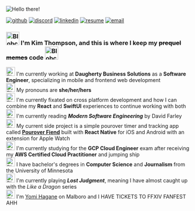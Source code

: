 ![Hello there!](https://media4.giphy.com/media/xTiIzJSKB4l7xTouE8/giphy.gif)

[![github](https://img.shields.io/badge/GitHub-181717?style=flat&logo=GitHub&logoColor=white)](https://github.com/kimthompson) [![discord](https://img.shields.io/badge/Discord-5865f2?style=flat&logo=Discord&logoColor=white)](https://discordapp.com/users/KimicalBurn#6969) [![linkedin](https://img.shields.io/badge/LinkedIn-0A66C2?style=flat&logo=LinkedIn&logoColor=white)](https://linkedin.com/in/kimberlyannthompson) [![resume](https://img.shields.io/badge/Resume-8a1750?style=flat&logo=ReadMe&logoColor=white)](https://kimthompson.me/assets/resume.pdf) [![email](https://img.shields.io/badge/Email-8b89cc?style=flat&logo=ProtonMail&logoColor=white)](mailto:kim.thompson.dev@proton.me)

### <img src="https://camo.githubusercontent.com/35a8275dddde1ef76d4237e01f43e5745ccf4e8a53ee880b6b2b2db93ce8f44f/68747470733a2f2f626c6f622e6361742f656d6f6a692f637573746f6d2f626c6f62636174732f61626c6f626361746e656f6e2e706e67" alt="Blobcat Neon" width="36" height="36"> I'm Kim Thompson, and this is where I keep my ~~prequel memes~~ code <img src="https://camo.githubusercontent.com/35a8275dddde1ef76d4237e01f43e5745ccf4e8a53ee880b6b2b2db93ce8f44f/68747470733a2f2f626c6f622e6361742f656d6f6a692f637573746f6d2f626c6f62636174732f61626c6f626361746e656f6e2e706e67" alt="Blobcat Neon" width="36" height="36">

<img src="https://blob.cat/emoji/custom/blobcats/ablobcatbongokeyboard.gif" alt="Blobcat Code" width="24" height="24">  I'm currently working at **Daugherty Business Solutions** as a **Software Engineer**, specializing in mobile and frontend web development<br/>
<img src="https://blob.cat/emoji/custom/blobcats/blobcatheartbisexual.png" alt="Blobcat Bisexual" width="24" height="24">  My pronouns are **she/her/hers**<br/>
<img alt="Blobcat Phone" src="https://blob.cat/emoji/custom/blobcats/blobcatphonepurple.png" width="24" height="24">  I'm currently fixated on cross platform development and how I can combine my **React** and **SwiftUI** experiences to continue working with both<br/>
<img alt="Blobcat Picturebook" src="https://blob.cat/emoji/custom/blobcats/blobcatpicturebook.png" width="24" height="24">  I'm currently reading ***Modern Software Engineering*** by David Farley<br/>
<img alt="Blobcat Coffee" src="https://blob.cat/emoji/custom/blobcats/ablobcatuwucoffee.gif" width="24" height="24">  My current side project is a simple pourover timer and tracking app called **[Pourover Fiend](https://github.com/kimthompson/pourover-fiend)** built with **React Native** for iOS and Android with an extension for Apple Watch<br/>
<img alt="Blobcat Headdesk" src="https://emojis.slackmojis.com/emojis/images/1643515023/10521/meow_code.gif?1643515023" width="24" height="24">  I'm currently studying for the **GCP Cloud Engineer** exam after receiving my **AWS Certified Cloud Practitioner** and jumping ship<br/>
<img alt="Blobcat Smartypants" src="https://blob.cat/emoji/custom/blobcats/blobcatnerd.png" width="24" height="24">  I have bachelor's degrees in **Computer Science** and **Journalism** from the University of Minnesota<br/>
<img alt="Blobcat Gamer" src="https://blob.cat/emoji/custom/blobcats/blobcatgamer2.png" width="24" height="24">  I'm currently playing ***Lost Judgment***, meaning I have almost caught up with the *Like a Dragon* series<br/>
<img alt="Blobcat Trash" src="https://blob.cat/emoji/custom/blobcats/ablobcatgooglytrash.png" width="24" height="24">  I'm [Yomi Hagane](https://na.finalfantasyxiv.com/lodestone/character/11739910/) on Malboro and I HAVE TICKETS TO FFXIV FANFEST AHH <br/>

<!--
**kimthompson/kimthompson** is a ✨ _special_ ✨ repository because its `README.md` (this file) appears on your GitHub profile.

Here are some ideas to get you started:

- 🔭 I’m currently working on ...
- 🌱 I’m currently learning ...
- 👯 I’m looking to collaborate on ...
- 🤔 I’m looking for help with ...
- 💬 Ask me about ...
- 📫 How to reach me: ...
- 😄 Pronouns: ...
- ⚡ Fun fact: ...
-->
